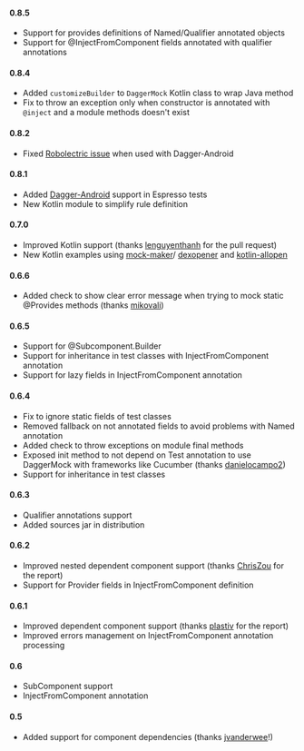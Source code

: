 #### 0.8.5
 - Support for provides definitions of Named/Qualifier annotated objects
 - Support for @InjectFromComponent fields annotated with qualifier annotations

#### 0.8.4
 - Added `customizeBuilder` to `DaggerMock` Kotlin class to wrap Java method
 - Fix to throw an exception only when constructor is annotated with `@inject` and a module methods doesn't exist 

#### 0.8.2
 - Fixed [Robolectric issue](https://github.com/fabioCollini/DaggerMock/issues/55) when used with Dagger-Android

#### 0.8.1
 - Added [Dagger-Android](https://google.github.io/dagger/android.html) support in Espresso tests
 - New Kotlin module to simplify rule definition

#### 0.7.0
 - Improved Kotlin support (thanks [lenguyenthanh](https://github.com/lenguyenthanh) for the pull request)
 - New Kotlin examples using [mock-maker](http://hadihariri.com/2016/10/04/Mocking-Kotlin-With-Mockito/)/
 [dexopener](https://github.com/tmurakami/dexopener) and
 [kotlin-allopen](https://kotlinlang.org/docs/reference/compiler-plugins.html#all-open-compiler-plugin)

#### 0.6.6
 - Added check to show clear error message when trying to mock static @Provides methods
 (thanks [mikovali](https://github.com/mikovali))

#### 0.6.5
 - Support for @Subcomponent.Builder
 - Support for inheritance in test classes with InjectFromComponent annotation
 - Support for lazy fields in InjectFromComponent annotation

#### 0.6.4
 - Fix to ignore static fields of test classes
 - Removed fallback on not annotated fields to avoid problems with Named annotation
 - Added check to throw exceptions on module final methods
 - Exposed init method to not depend on Test annotation to use DaggerMock with frameworks like Cucumber
 (thanks [danielocampo2](https://github.com/danielocampo2))
 - Support for inheritance in test classes

#### 0.6.3
 - Qualifier annotations support
 - Added sources jar in distribution

#### 0.6.2
- Improved nested dependent component support (thanks [ChrisZou](https://github.com/ChrisZou) for the report)
- Support for Provider fields in InjectFromComponent definition

#### 0.6.1
- Improved dependent component support (thanks [plastiv](https://github.com/plastiv) for the report)
- Improved errors management on InjectFromComponent annotation processing

#### 0.6
- SubComponent support
- InjectFromComponent annotation

#### 0.5
- Added support for component dependencies (thanks [jvanderwee](https://github.com/jvanderwee)!)